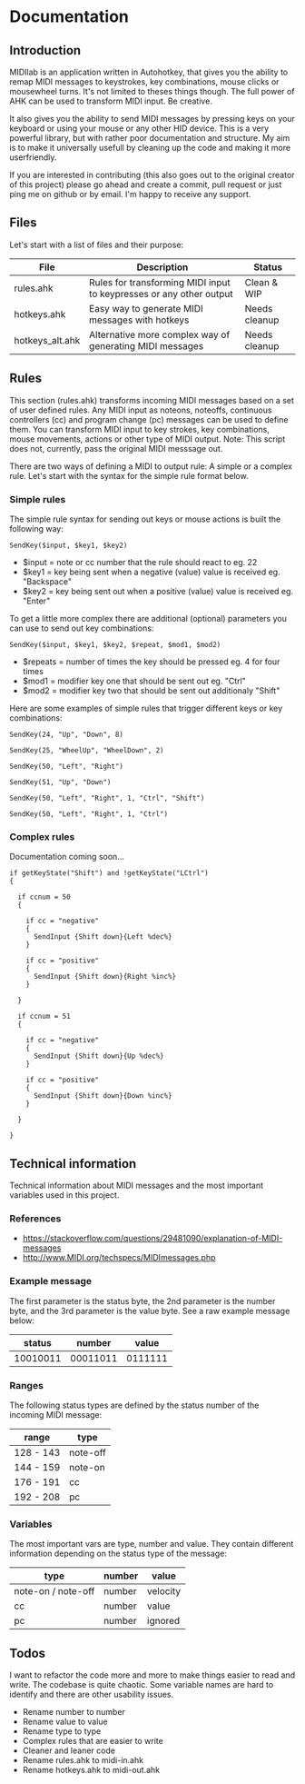# Documentation

## Introduction

MIDIlab is an application written in Autohotkey, that gives you the ability to remap MIDI messages to keystrokes, key combinations, mouse clicks or mousewheel turns. It's not limited to theses things though. The full power of AHK can be used to transform MIDI input. Be creative.

It also gives you the ability to send MIDI messages by pressing keys on your keyboard or using your mouse or any other HID device. This is a very powerful library, but with rather poor documentation and structure. My aim is to make it universally usefull by cleaning up the code and making it more userfriendly.

If you are interested in contributing (this also goes out to the original creator of this project) please go ahead and create a commit, pull request or just ping me on github or by email. I'm happy to receive any support.

## Files

Let's start with a list of files and their purpose:

| File | Description | Status |
| --- | -- | -- |
| rules.ahk | Rules for transforming MIDI input to keypresses or any other output | Clean & WIP
| hotkeys.ahk | Easy way to generate MIDI messages with hotkeys | Needs cleanup |
| hotkeys_alt.ahk | Alternative more complex way of generating MIDI messages | Needs cleanup |

## Rules


This section (rules.ahk) transforms incoming MIDI messages based on a set of user defined rules. Any MIDI input as noteons, noteoffs, continuous controllers (cc) and program change (pc) messages can be used to define them. You can transform MIDI input to key strokes, key combinations, mouse movements, actions or other type of MIDI output. Note: This script does not, currently, pass the original MIDI messsage out.

There are two ways of defining a MIDI to output rule: A simple or a complex rule. Let's start with the syntax for the simple rule format below.


### Simple rules

The simple rule syntax for sending out keys or mouse actions is built the following way:

~~~
SendKey($input, $key1, $key2)
~~~

- $input =  note or cc number that the rule should react to eg. 22
- $key1 = key being sent when a negative (value) value is received eg. "Backspace"
- $key2 = key being sent out when a positive (value) value is received eg. "Enter"

To get a little more complex there are additional (optional) parameters you can use to send out key combinations:

~~~
SendKey($input, $key1, $key2, $repeat, $mod1, $mod2)
~~~

- $repeats = number of times the key should be pressed eg. 4 for four times
- $mod1 = modifier key one that should be sent out eg. "Ctrl"
- $mod2 = modifier key two that should be sent out additionaly "Shift"

Here are some examples of simple rules that trigger different keys or key combinations:

~~~
SendKey(24, "Up", "Down", 8)

SendKey(25, "WheelUp", "WheelDown", 2)

SendKey(50, "Left", "Right")

SendKey(51, "Up", "Down")

SendKey(50, "Left", "Right", 1, "Ctrl", "Shift")

SendKey(50, "Left", "Right", 1, "Ctrl")
~~~

### Complex rules

Documentation coming soon...

~~~
if getKeyState("Shift") and !getKeyState("LCtrl")
{

  if ccnum = 50
  {

    if cc = "negative"
    {
      SendInput {Shift down}{Left %dec%}
    }

    if cc = "positive"
    {
      SendInput {Shift down}{Right %inc%}
    }

  }

  if ccnum = 51
  {

    if cc = "negative"
    {
      SendInput {Shift down}{Up %dec%}
    }

    if cc = "positive"
    {
      SendInput {Shift down}{Down %inc%}
    }

  }

}
~~~

## Technical information

Technical information about MIDI messages and the most important variables used in this project.

### References
- https://stackoverflow.com/questions/29481090/explanation-of-MIDI-messages
- http://www.MIDI.org/techspecs/MIDImessages.php


### Example message

The first parameter is the status byte, the 2nd parameter is the number byte, and the 3rd parameter is the value byte. See a raw example message below:

| status | number | value |
|---|---|---|
| 10010011 | 00011011 | 0111111 |

### Ranges

The following status types are defined by the status number of the incoming MIDI message:

| range | type |
| - | - |
| 128 - 143 | note-off |
| 144 - 159 | note-on |
| 176 - 191 | cc |
| 192 - 208	 | pc |

### Variables

The most important vars are type, number and value. They contain different information depending on the status type of the message:

| type | number | value |
| - | - | - |
| note-on / note-off | number | velocity |
| cc | number | value |
| pc | number | ignored |

## Todos

I want to refactor the code more and more to make things easier to read and write. The codebase is quite chaotic. Some variable names are hard to identify and there are other usability issues.

- Rename number to number
- Rename value to value
- Rename type to type
- Complex rules that are easier to write
- Cleaner and leaner code
- Rename rules.ahk to midi-in.ahk
- Rename hotkeys.ahk to midi-out.ahk
